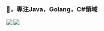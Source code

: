 ### 👋，專注Java，Golang，C#領域
<a href="https://github.com/450255266/tech">
  <img align="left" src="https://github-readme-stats.vercel.app/api?username=450255266&show_icons=true" />
</a>
<a href="#" style="cursor: default;">
  <img align="left" src="https://github-readme-stats.vercel.app/api/top-langs/?username=450255266&hide=html,thrift" />
</a>

<!--
**450255266/450255266** is a ✨ _special_ ✨ repository because its `README.md` (this file) appears on your GitHub profile.

Here are some ideas to get you started:

- 🔭 I’m currently working on ...
- 🌱 I’m currently learning ...
- 👯 I’m looking to collaborate on ...
- 🤔 I’m looking for help with ...
- 💬 Ask me about ...
- 📫 How to reach me: ...
- 😄 Pronouns: ...
- ⚡ Fun fact: ...
-->
